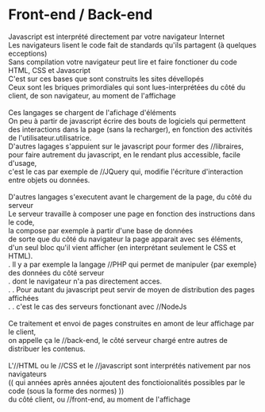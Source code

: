 # Front-end / Back-end
Javascript est interprété directement par votre navigateur Internet<br>
Les navigateurs lisent le code fait de standards qu'ils partagent (à quelques ecceptions)<br>
Sans compilation votre navigateur peut lire et faire fonctioner du code HTML, CSS et Javascript<br>
C'est sur ces bases que sont construits les sites dévellopés <br>
Ceux sont les briques primordiales qui sont lues-interprétées du côté du client, de son navigateur, au moment de l'affichage<br>
<br>
Ces langages se chargent de l'afichage d'éléments <br>
On peu à partir de javascript écrire des bouts de logiciels qui permettent des interactions dans la page (sans la recharger), en fonction des activités de l'utilisateur.utilisatrice.<br>
D'autres lagages s'appuient sur le javascript pour former des //libraires,<br>
pour faire autrement du javascript, en le rendant plus accessible, facile d'usage,<br>
c'est le cas par exemple de //JQuery qui, modifie l'écriture d'interaction entre objets ou données.<br>
<br>
D'autres langages s'executent avant le chargement de la page, du côté du serveur<br>
Le serveur travaille à composer une page en fonction des instructions dans le code,<br>
la compose par exemple à partir d'une base de données<br>
de sorte que du côté du navigateur la page apparait avec ses éléments,<br>
d'un seul bloc qu'il vient afficher (en interprétant seulement le CSS et HTML).<br>
. Il y a par exemple la langage //PHP qui permet de manipuler {par exemple} des données du côté serveur<br>
. dont le navigateur n'a pas directement acces.<br>
. . Pour autant du javascript peut servir de moyen de distribution des pages affichées<br>
. . c'est le cas des serveurs fonctionant avec //NodeJs<br>
<br>
Ce traitement et envoi de pages construites en amont de leur affichage par le client,<br>
on appelle ça le //back-end, le côté serveur chargé entre autres de distribuer les contenus.<br>
<br>
L'//HTML ou le //CSS et le //javascript sont interprétés nativement par nos navigateurs<br>
(( qui années après années ajoutent des fonctioionalités possibles par le code (sous la forme des normes) ))<br>
du côté client, ou //front-end, au moment de l'affichage<br>

